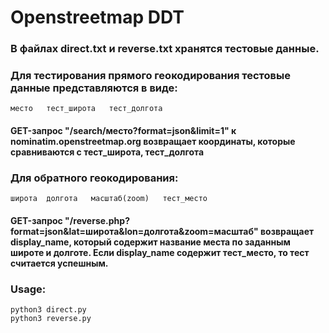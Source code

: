 # Openstreetmap DDT

### В файлах direct.txt и reverse.txt хранятся тестовые данные.
### Для тестирования прямого геокодирования тестовые данные представляются в виде:
    место   тест_широта   тест_долгота
#### GET-запрос "/search/место?format=json&limit=1" к nominatim.openstreetmap.org возвращает координаты, которые сравниваются с тест_широта, тест_долгота 
### Для обратного геокодирования:
    широта  долгота   масштаб(zoom)   тест_место
#### GET-запрос "/reverse.php?format=json&lat=широта&lon=долгота&zoom=масштаб" возвращает display_name, который содержит название места по заданным широте и долготе. Если display_name содержит тест_место, то тест считается успешным.

### Usage:
    python3 direct.py
    python3 reverse.py
